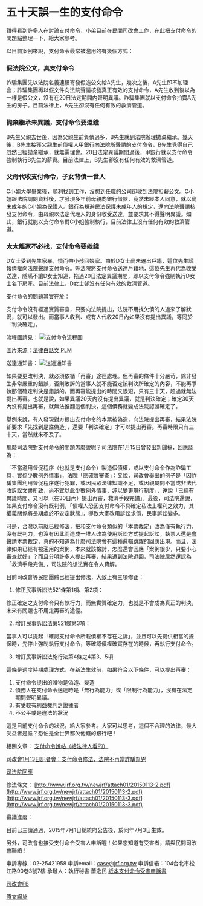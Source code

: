 # 五十天誤一生的支付命令

難得看到許多人在討論支付命令，小弟目前在民間司改會工作，在此把支付命令的問題點整理一下，給大家參考。

以目前案例來說，支付命令最常被濫用的有幾個方式：


### 假法院公文，真支付命令

詐騙集團先以法院名義連續寄發假造公文給A先生，幾次之後，A先生即不加理會；詐騙集團再以假文件向法院聲請核發真正有效的支付命令，A先生收到後以為一樣是假公文，沒有在20日法定期間內聲明異議。詐騙集團就以支付命令拍賣A先生的房子。目前法律上，A先生卻沒有任何有效的救濟管道。


### 抛棄繼承未異議，支付命令要還錢

B先生父親去世後，因為父親生前負債過多，B先生就到法院辦理拋棄繼承。幾天後，B先生接獲父親生前債權人甲銀行向法院所聲請的支付命令，B先生覺得自己既然已經拋棄繼承，就無需理會。20日法定異議期間過後，甲銀行就以支付命令強制執行B先生的薪資。目前法律上，B先生卻沒有任何有效的救濟管道。


### 父母代收支付命令，子女背債一世人

C小姐大學畢業後，順利找到工作，沒想到任職的公司卻收到法院扣薪公文。C小姐跟法院調閱資料後，才發現多年前母親向銀行借款，竟然未經本人同意，就以尚未成年的C小姐為保證人。銀行為規避民法保護未成年人的規定，還向法院聲請核發支付命令，由母親以法定代理人的身份收受送達，並要求其不得聲明異議。如此，銀行就能以支付命令對C小姐強制執行，目前法律上沒有任何有效的救濟管道。


### 太太離家不必找，支付命令要她錢

D女士受到先生家暴，憤而帶小孩回娘家。由於D女士尚未遷出戶籍，這位先生謊報債權向法院聲請支付命令。等法院將支付命令送達戶籍地，這位先生再代為收受送達，隱瞞不讓D女士知道，拖過20日法定異議期間，即以支付命令強制執行D女士名下房產。目前法律上，D女士卻沒有任何有效的救濟管道。


支付命令的問題其實在於：

支付命令沒有經過實質審查，只要向法院提出，法院不用找欠債的人過來了解狀況，就可以發出。而當事人收到、或有人代收20日內如果沒有提出異議，等同於「判決確定」。

流程圖請見：
![支付命令流程圖](https://popularintllaw.files.wordpress.com/2015/01/overview.png "支付命令流程圖")

圖片來源：[法律白話文 PLM](http://plainlaw.me/2015/01/24/paymentorder/)

送達通知書：
![送達通知書](http://billy3321.github.io/images/order1.jpg "送達通知書")


如果要更改判決，就必須依循「再審」途徑處理。但再審的條件十分嚴苛，除非發生非常嚴重的錯誤，否則敗訴的當事人就不能否定該判決所確定的內容，不能再爭執那個確定判決是錯誤的。而再審能提出的時間又很短，只有三十天，超過就無法提出再審。也就是說，如果異議20天內沒有提出異議，就是判決確定；確定30天內沒有提出再審，就無法推翻這個判決，這個債務就變成法院認證確定了。

舉例來說，有人發現對方提出支付命令的本票被偽造，向法院提出再審，結果法院卻要求「先找到是誰偽造」，還要「判決確定」才可以提出再審。再審時限只有三十天，當然就來不及了。


那麼司法院對支付命令的問題怎麼說呢？司法院在1月15日曾發出新聞稿，回應認為：

「不當濫用督促程序（也就是支付命令）製造假債權，或以支付命令作為詐騙工具，實係少數例外情事」，法院「應確實審查」；又說，司改會舉出的例子是「因詐騙集團利用督促程序遂行犯罪，或因民眾法律知識不足，或因親屬間不當或非法代收訴訟文書所致，尚不宜以此少數例外情事，遽以變更現行制度」，還說「已經有異議時間、又可以（在30日內）提出再審，救濟手段完備」。最後，司法院還說，如果支付命令沒有既判例，「債權人恐因支付命令不具確定私法上權利之效力，其權義關係將長期處於不安定狀態」，導致大家改用訴訟求償，民事訴訟變多。

可是，台灣以前就已經修法，把和支付命令類似的「本票裁定」改為僅有執行力，沒有既判力，也沒有因此而造成一堆人改為使用訴訟方式提起訴訟，執票人還是會聲請本票裁定，真的不知道為什麼司法院會有這種邏輯跳躍的回應出現。而且，法律如果已經有被濫用的案例，本來就該檢討，怎麼還會回應「案例很少，只要小心審查就好」？而且分明許多人提出再審，結果遭到法院退回，司法院居然還認為「救濟手段完備」，司法院的想法實在令人費解。


目前司改會等民間團體已經提出修法，大致上有三項修正：

1. 修正民事訴訟法521條第1項、第2項：

  修正確定之支付命令只有執行力，而無實質確定力，也就是不會成為真正的判決，未來有問題也不用走再審的途徑。

2. 增訂民事訴訟法第521條第3項：

  當事人可以提起「確認支付命令所載債權不存在之訴」，並且可以先提供相當的擔保時，先停止強制執行支付命令，等確認債權確實存在的時候，再執行支付命令。

3. 增訂民事訴訟法施行法第4條之4第3、5項

  這條是過度時期處理方式，在新法生效前，如果符合以下條件，可以提出再審：

  1. 支付命令提出的證物是偽造、變造
  2. 債務人在支付命令送達時是「無行為能力」或「限制行為能力」，沒有在法定期間聲明異議。
  3. 有受較有利益裁判之證據者
  4. 不公平或是違法的狀況

這是目前支付命令的狀況，給大家參考。大家可以思考，這個不合理的法律，最大受益者是誰？恐怕是全世界都欠他錢的銀行吧！

相關文章：
[支付命令說帖（給法律人看的）](http://www.jrf.org.tw/newjrf/epaper/files/epaper20150512.html)

[司改會1月13日記者會：支付命令修法，法院不再當詐騙幫兇](http://www.jrf.org.tw/newjrf/index_new2014.asp?id=4333)

[司法院回應](http://bit.ly/1HjaPF8)

修法條文：
[http://www.jrf.org.tw/newjrf/attach01/20150113-2.pdf](http://www.jrf.org.tw/newjrf/attach01/20150113-2.pdf)
[http://www.jrf.org.tw/newjrf/attach01/20150113-3.pdf](http://www.jrf.org.tw/newjrf/attach01/20150113-3.pdf)

審議進度：

目前已三讀通過，2015年7月1日總統府公告後，於同年7月3日生效。

另外，司改會也接受支付命令受害人申訴喔！如果您知道有受害者，請與民間司改會聯絡！

申訴專線：02-25421958
申訴email：case@jrf.org.tw
申訴信箱：104台北市松江路90巷3號7樓
承辦人：執行秘書 蕭逸民
[紙本支付命令受害申訴書](http://bit.ly/1JKRtpQ)

[司改會FB](http://on.fb.me/1EN2DfC)

[原文網址](https://www.ptt.cc/bbs/Gossiping/M.1431612192.A.B47.html)